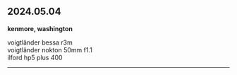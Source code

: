 ## 2024.05.04
**kenmore, washington**

voigtländer bessa r3m <br>
voigtländer nokton 50mm f1.1 <br>
ilford hp5 plus 400<br>

---
